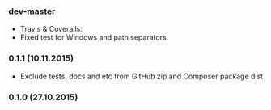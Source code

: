 ### dev-master

* Travis & Coveralls.
* Fixed test for Windows and path separators.

### 0.1.1 (10.11.2015)

* Exclude tests, docs and etc from GitHub zip and Composer package dist

### 0.1.0 (27.10.2015)
